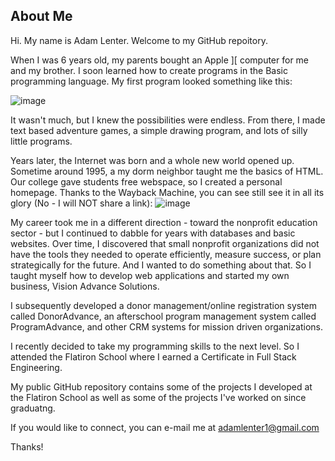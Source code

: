 ## About Me

Hi. My name is Adam Lenter. Welcome to my GitHub repoitory.

When I was 6 years old, my parents bought an Apple ]\[ computer for me and my brother. I soon learned how to create programs in the Basic programming language. My first program looked something like this:

![image](https://user-images.githubusercontent.com/89041215/215180373-55730f98-a0ed-4fb1-b631-1b9d3a7272ca.png)

It wasn't much, but I knew the possibilities were endless. From there, I made text based adventure games, a simple drawing program, and lots of silly little programs.

Years later, the Internet was born and a whole new world opened up. Sometime around 1995, a my dorm neighbor taught me the basics of HTML. Our college gave students free webspace, so I created a personal homepage. Thanks to the Wayback Machine, you can see still see it in all its glory (No - I will NOT share a link):
![image](https://user-images.githubusercontent.com/89041215/215182953-e47cb536-7ab4-4e1b-a67c-e150574892e4.png)

My career took me in a different direction - toward the nonprofit education sector - but I continued to dabble for years with databases and basic websites. Over time, I discovered that small nonprofit organizations did not have the tools they needed to operate efficiently, measure success, or plan strategically for the future. And I wanted to do something about that. So I taught myself how to develop web applications and started my own business, Vision Advance Solutions. 

I subsequently developed a donor management/online registration system called DonorAdvance, an afterschool program management system called ProgramAdvance, and other CRM systems for mission driven organizations.

I recently decided to take my programming skills to the next level. So I attended the Flatiron School where I earned a Certificate in Full Stack Engineering.

My public GitHub repository contains some of the projects I developed at the Flatiron School as well as some of the projects I've worked on since graduatng. 

If you would like to connect, you can e-mail me at adamlenter1@gmail.com

Thanks!
